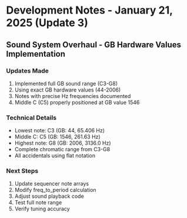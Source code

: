 # Development Notes - January 21, 2025 (Update 3)

## Sound System Overhaul - GB Hardware Values Implementation

### Updates Made
1. Implemented full GB sound range (C3-G8)
2. Using exact GB hardware values (44-2006)
3. Notes with precise Hz frequencies documented
4. Middle C (C5) properly positioned at GB value 1546

### Technical Details
- Lowest note: C3 (GB: 44, 65.406 Hz)
- Middle C: C5 (GB: 1546, 261.63 Hz)
- Highest note: G8 (GB: 2006, 3136.0 Hz)
- Complete chromatic range from C3-G8
- All accidentals using flat notation

### Next Steps
1. Update sequencer note arrays
2. Modify freq_to_period calculation 
3. Adjust sound playback code
4. Test full note range
5. Verify tuning accuracy